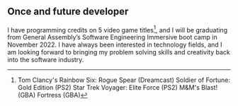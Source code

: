 ## Once and future developer
I have programming credits on 5 video game titles[^games], and I will be graduating from General Assembly’s Software Engineering Immersive boot camp in November 2022. I have always been interested in technology fields, and I am looking forward to bringing my problem solving skills and creativity back into the software industry.

[^games]:Tom Clancy's Rainbow Six: Rogue Spear (Dreamcast)
    Soldier of Fortune: Gold Edition (PS2)
    Star Trek Voyager: Elite Force (PS2)
    M&M's Blast! (GBA)
    Fortress (GBA)
  
<!--
**DaveKobrin/DaveKobrin** is a ✨ _special_ ✨ repository because its `README.md` (this file) appears on your GitHub profile.

Here are some ideas to get you started:

- 🔭 I’m currently working on ...
- 🌱 I’m currently learning ...
- 👯 I’m looking to collaborate on ...
- 🤔 I’m looking for help with ...
- 💬 Ask me about ...
- 📫 How to reach me: ...
- 😄 Pronouns: ...
- ⚡ Fun fact: ...
-->
